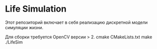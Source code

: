 # Life Simulation

Этот репозиторий включает в себя реализацию дискретной модели симуляции жизни.

Для сборки требуется OpenCV версии > 2.
 cmake CMakeLists.txt
 make
 ./LifeSim
